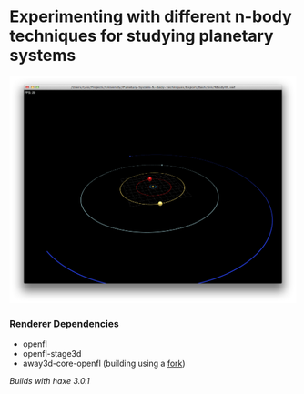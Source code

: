 Experimenting with different n-body techniques for studying planetary systems
==============================

![](/Output%20Images/screenshot%20v0.1.png)

### Renderer Dependencies
* openfl
* openfl-stage3d
* away3d-core-openfl (building using a [fork](https://github.com/haxiomic/away3d-core-openfl))

*Builds with haxe 3.0.1*
